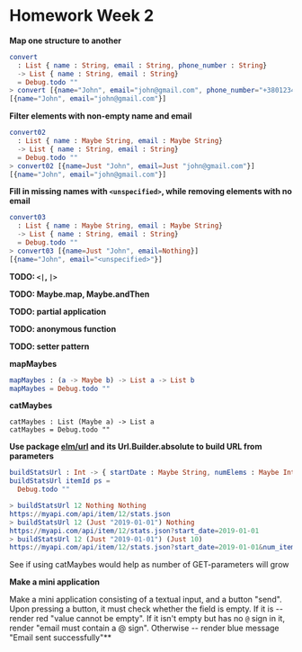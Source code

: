 # Homework Week 2

**Map one structure to another**

```elm
convert 
  : List { name : String, email : String, phone_number : String}
  -> List { name : String, email : String}
  = Debug.todo ""
> convert [{name="John", email="john@gmail.com", phone_number="+3801234567"}]
[{name="John", email="john@gmail.com"}]
```

**Filter elements with non-empty name and email**

```elm
convert02 
  : List { name : Maybe String, email : Maybe String} 
  -> List { name : String, email : String} 
  = Debug.todo ""
> convert02 [{name=Just "John", email=Just "john@gmail.com"}]
[{name="John", email="john@gmail.com"}]
```

**Fill in missing names with `<unspecified>`, while removing elements
with no email**

```elm
convert03 
  : List { name : Maybe String, email : Maybe String} 
  -> List { name : String, email : String} 
  = Debug.todo ""
> convert03 [{name=Just "John", email=Nothing}]
[{name="John", email="<unspecified>"}]
```

**TODO: `<|`, `|>`**

**TODO: Maybe.map, Maybe.andThen**

**TODO: partial application**

**TODO: anonymous function**

**TODO: setter pattern**

**mapMaybes**

```elm
mapMaybes : (a -> Maybe b) -> List a -> List b
mapMaybes = Debug.todo ""
```

**catMaybes**

```
catMaybes : List (Maybe a) -> List a
catMaybes = Debug.todo ""
```

**Use package [elm/url](https://package.elm-lang.org/packages/elm/url/latest) and its Url.Builder.absolute to build URL from parameters**

```elm
buildStatsUrl : Int -> { startDate : Maybe String, numElems : Maybe Int } -> String
buildStatsUrl itemId ps =
  Debug.todo ""

> buildStatsUrl 12 Nothing Nothing
https://myapi.com/api/item/12/stats.json
> buildStatsUrl 12 (Just "2019-01-01") Nothing
https://myapi.com/api/item/12/stats.json?start_date=2019-01-01
> buildStatsUrl 12 (Just "2019-01-01") (Just 10)
https://myapi.com/api/item/12/stats.json?start_date=2019-01-01&num_items=10
```

See if using catMaybes would help as number of GET-parameters will grow

**Make a mini application**

Make a mini application consisting of a textual input, and a button
"send". Upon pressing a button, it must check whether the field is
empty. If it is -- render red "value cannot be empty". If it isn't
empty but has no `@` sign in it, render "email must contain a @
sign". Otherwise -- render blue message "Email sent successfully"**
